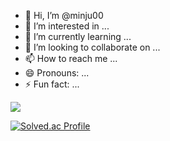 - 👋 Hi, I’m @minju00
- 👀 I’m interested in ...
- 🌱 I’m currently learning ...
- 💞️ I’m looking to collaborate on ...
- 📫 How to reach me ...
- 😄 Pronouns: ...
- ⚡ Fun fact: ...

<!---
minju00/minju00 is a ✨ special ✨ repository because its `README.md` (this file) appears on your GitHub profile.
You can click the Preview link to take a look at your changes.
--->

<img src="http://mazandi.herokuapp.com/api?handle={handle}&theme=warm"/>

[![Solved.ac Profile](http://mazassumnida.wtf/api/v2/generate_badge?boj=bin3994)](https://solved.ac/bin3994/)
